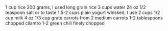 1 cup rice 200 grams, I used long grain rice
3 cups water 24 oz
1/2 teaspoon salt or to taste
1.5-2 cups plain yogurt whisked, I use 2 cups
1/2 cup milk 4 oz
1/3 cup grate carrots from 2 medium carrots
1-2 tablespoons chopped cilantro
1-2 green chili finely chopped
